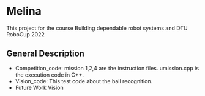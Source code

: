 # Melina

This project for the course Building dependable robot systems and DTU RoboCup 2022

## General Description

- Competition_code: mission 1,2,4 are the instruction files. umission.cpp is the execution code in C++. 
- Vision_code: This test code about the ball recognition.
- Future Work Vision

